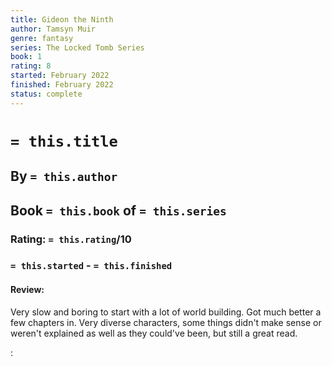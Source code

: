 ```yaml
---
title: Gideon the Ninth
author: Tamsyn Muir
genre: fantasy
series: The Locked Tomb Series
book: 1
rating: 8
started: February 2022
finished: February 2022
status: complete
---
```

# `= this.title`
## By `= this.author`
## Book `= this.book` of `= this.series`
### Rating: `= this.rating`/10
### `= this.started` - `= this.finished`

#### Review:
Very slow and boring to start with a lot of world building.
Got much better a few chapters in.
Very diverse characters, some things didn't make sense or weren't explained as well as they could've been, but still a great read.

:
    